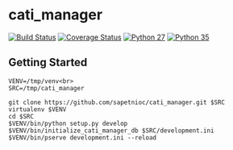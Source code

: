 cati_manager
============
[![Build Status](https://travis-ci.org/sapetnioc/cati_manager.svg?branch=master)](https://travis-ci.org/sapetnioc/cati_manager)
[![Coverage Status](https://coveralls.io/repos/github/sapetnioc/cati_manager/badge.svg)](https://coveralls.io/github/sapetnioc/cati_manager?branch=master)
[![Python 27](https://img.shields.io/badge/python-2.7-blue.svg)](https://travis-ci.org/sapetnioc/cati_manager)
[![Python 35](https://img.shields.io/badge/python-3.5-blue.svg)](https://travis-ci.org/sapetnioc/cati_manager)


Getting Started
---------------
```
VENV=/tmp/venv<br>
SRC=/tmp/cati_manager

git clone https://github.com/sapetnioc/cati_manager.git $SRC
virtualenv $VENV
cd $SRC
$VENV/bin/python setup.py develop
$VENV/bin/initialize_cati_manager_db $SRC/development.ini
$VENV/bin/pserve development.ini --reload
```